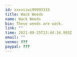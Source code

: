 ```yaml
---
id: xxxxiiwi99993333
title: Wack Weeds
name: Wack Weeds
bio: These weeds are wack.
link: ""
time: 2021-09-25T23:44:34.993Z
email: ""
venmo: ???
paypal: ???
---
```

